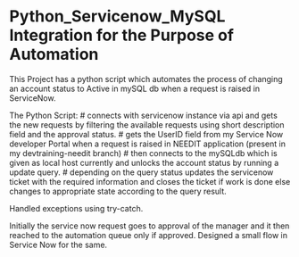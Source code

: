 # Python_Servicenow_MySQL Integration for the Purpose of Automation
This Project has a python script which automates the process of changing an account status to Active in mySQL db when a request is raised in ServiceNow.

The Python Script: # connects with servicenow instance via api and gets the new requests by filtering the available requests using short description field and the approval status. # gets the UserID field from my Service Now developer Portal when a request is raised in NEEDIT application (present in my devtraining-needit branch) # then connects to the mySQLdb which is given as local host currently and unlocks the account status by running a update query. # depending on the query status updates the servicenow ticket with the required information and closes the ticket if work is done else changes to appropriate state according to the query result.

Handled exceptions using try-catch.

Initially the service now request goes to approval of the manager and it then reached to the automation queue only if approved. Designed a small flow in Service Now for the same.
